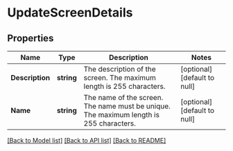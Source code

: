 # UpdateScreenDetails

## Properties
Name | Type | Description | Notes
------------ | ------------- | ------------- | -------------
**Description** | **string** | The description of the screen. The maximum length is 255 characters. | [optional] [default to null]
**Name** | **string** | The name of the screen. The name must be unique. The maximum length is 255 characters. | [optional] [default to null]

[[Back to Model list]](../README.md#documentation-for-models) [[Back to API list]](../README.md#documentation-for-api-endpoints) [[Back to README]](../README.md)

